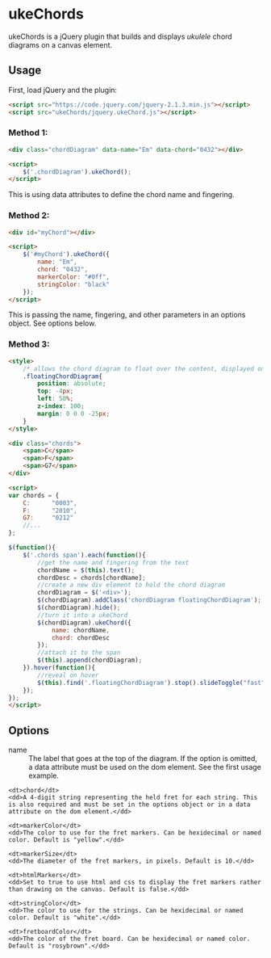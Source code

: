 # ukeChords
ukeChords is a jQuery plugin that builds and displays *ukulele* chord diagrams on a canvas element.

## Usage
First, load jQuery and the plugin:
```html
<script src="https://code.jquery.com/jquery-2.1.3.min.js"></script>
<script src="ukeChords/jquery.ukeChord.js"></script>
```

### Method 1:
```html
<div class="chordDiagram" data-name="Em" data-chord="0432"></div>

<script>
	$('.chordDiagram').ukeChord();
</script>
```
This is using data attributes to define the chord name and fingering.

### Method 2:
```html
<div id="myChord"></div>

<script>
	$('#myChord').ukeChord({
		name: "Em",
		chord: "0432",
		markerColor: "#0ff",
		stringColor: "black"
	});
</script>
```
This is passing the name, fingering, and other parameters in an options object. See options below.

### Method 3:
```html
<style>
	/* allows the chord diagram to float over the content, displayed on hover via jQuery. */
	.floatingChordDiagram{
		position: absolute;
		top: -4px;
		left: 50%;
		z-index: 100;
		margin: 0 0 0 -25px;
	}
</style>

<div class="chords">
	<span>C</span>
	<span>F</span>
	<span>G7</span>
</div>

<script>
var chords = {
	C:		"0003",
	F:		"2010",
	G7:		"0212"
	//...
};

$(function(){
	$('.chords span').each(function(){
		//get the name and fingering from the text
		chordName = $(this).text();
		chordDesc = chords[chordName];
		//create a new div element to hold the chord diagram
		chordDiagram = $('<div>');
		$(chordDiagram).addClass('chordDiagram floatingChordDiagram');
		$(chordDiagram).hide();
		//turn it into a ukeChord
		$(chordDiagram).ukeChord({
			name: chordName,
			chord: chordDesc
		});
		//attach it to the span
		$(this).append(chordDiagram);
	}).hover(function(){
		//reveal on hover
		$(this).find('.floatingChordDiagram').stop().slideToggle("fast");
	});
});
</script>
```

## Options

<dl>
	<dt>name</dt>
	<dd>The label that goes at the top of the diagram. If the option is omitted, a data attribute must be used on the dom element. See the first usage example.</dd>

	<dt>chord</dt>
	<dd>A 4-digit string representing the held fret for each string. This is also required and must be set in the options object or in a data attribute on the dom element.</dd>

	<dt>markerColor</dt>
	<dd>The color to use for the fret markers. Can be hexidecimal or named color. Default is "yellow".</dd>

	<dt>markerSize</dt>
	<dd>The diameter of the fret markers, in pixels. Default is 10.</dd>

	<dt>htmlMarkers</dt>
	<dd>Set to true to use html and css to display the fret markers rather than drawing on the canvas. Default is false.</dd>

	<dt>stringColor</dt>
	<dd>The color to use for the strings. Can be hexidecimal or named color. Default is "white".</dd>

	<dt>fretboardColor</dt>
	<dd>The color of the fret board. Can be hexidecimal or named color. Default is "rosybrown".</dd>
</dl>
